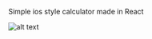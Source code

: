 Simple ios style calculator made in React

![alt text](https://raw.githubusercontent.com/krispekla/react-calculator/calc.jpg)
